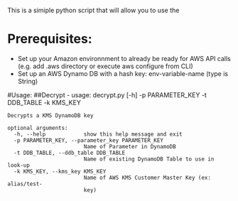 This is a simiple python script that will allow you to use the

# Prerequisites:
- Set up your Amazon environnment to already be ready for AWS API calls (e.g. add .aws directory or execute aws configure from CLI)
- Set up an AWS Dynamo DB with a hash key:  env-variable-name (type is String)
    
#Usage:
##Decrypt -
    usage: decrypt.py [-h] -p PARAMETER_KEY -t DDB_TABLE -k KMS_KEY

    Decrypts a KMS DynamoDB key
    
    optional arguments:
      -h, --help            show this help message and exit
      -p PARAMETER_KEY, --parameter_key PARAMETER_KEY
                            Name of Parameter in DynamoDB
      -t DDB_TABLE, --ddb_table DDB_TABLE
                            Name of existing DynamoDB Table to use in look-up
      -k KMS_KEY, --kms_key KMS_KEY
                            Name of AWS KMS Customer Master Key (ex: alias/test-
                            key)